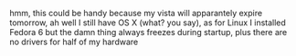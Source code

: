 hmm, this could be handy because my vista will apparantely expire tomorrow, ah well I still have OS X (what? you say), as for Linux I installed Fedora 6 but the damn thing always freezes during startup, plus there are no drivers for half of my hardware